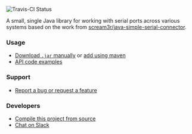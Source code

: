 ![Travis-CI Status](https://travis-ci.org/pfichtner/jssc.svg?branch=master)

A small, single Java library for working with serial ports across various systems based on the work from [scream3r/java-simple-serial-connector](https://github.com/scream3r/java-simple-serial-connector).

### Usage
* [Download `.jar` manually](../../releases) or [add using maven](../../wiki/maven)
* [API code examples](../../wiki/examples)

### Support
* [Report a bug or request a feature](../../issues/new)

### Developers
* [Compile this project from source](../../wiki/compiling)
* [Chat on Slack](https://join.slack.com/t/java-native/shared_invite/enQtNjAyODYzNzM4MjQ0LTFlNmU1YTAyZDZjMWVmMjU4NzFkZDY5ZjIwYmVlYmYxMWE0NTMxYTJlZTEzMGVhZWVhNDNkNDkwMTVhYjhmYTk)
